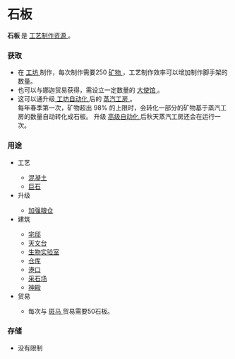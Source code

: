 # 石板
<p>
	<strong>
		石板
	</strong>
	是
	<a href="?file=003-资源大全/005-资源介绍#工艺制作资源">
		工艺制作资源
	</a>
	。
</p>

### 获取
<ul>
	<li>
		在
		<a href="?file=001-猫咪百科/04-工坊/02-工艺">
			工坊
		</a>
		制作，每次制作需要250
		<a href="?file=003-资源大全/03-矿物">
			矿物
		</a>，工艺制作效率可以增加制作脚手架的数量。
	</li>
	<li>
		也可以与娜迦贸易获得，需设立一定数量的
		<a href="?file=001-猫咪百科/05-贸易#大使馆">
			大使馆
		</a>。
	</li>
	<li>
		这可以通升级<a href="?file=001-猫咪百科/04-工坊/01-升级#工坊自动化">
			工坊自动化
		</a>后的
		<a href="?file=001-猫咪百科/01-建筑物/06-工业建筑#蒸汽工房">
			蒸汽工房
		</a>。
		<br>每年春季第一次，矿物超出 98% 的上限时，会转化一部分的矿物基于蒸汽工房的数量自动转化成石板。
		升级
		<a href="?file=001-猫咪百科/04-工坊/01-升级#加强仓库">
			高级自动化
		</a>后秋天蒸汽工房还会在运行一次。
	</li>
</ul>

### 用途
<ul>
	<li>
		工艺
	</li>
	<ul>
		<li>
			<a href="?file=003-资源大全/29-混凝土">
				混凝土
			</a>
		</li>
		<li>
			<a href="?file=003-资源大全/38-巨石">
				巨石
			</a>
		</li>
	</ul>
	<li>
		升级
	</li>
	<ul>
		<li>
			<a href="?file=001-猫咪百科/04-工坊/01-升级#加强粮仓">
				加强粮仓
			</a>
		</li>
	</ul>
	<li>
		建筑
	</li>
	<ul>
		<li>
			<a href="?file=001-猫咪百科/01-建筑物/02-猫口建筑#宅邸">
				宅邸
			</a>
		</li>
		<li>
			<a href="?file=001-猫咪百科/01-建筑物/03-科技建筑#天文台">
				天文台
			</a>
		</li>
		<li>
			<a href="?file=001-猫咪百科/01-建筑物/03-科技建筑#生物实验室">
				生物实验室
			</a>
		</li>
		<li>
			<a href="?file=001-猫咪百科/01-建筑物/04-存储建筑#仓库">
				仓库
			</a>
		</li>
		<li>
			<a href="?file=001-猫咪百科/01-建筑物/04-存储建筑#港口">
				港口
			</a>
		</li>
		<li>
			<a href="?file=001-猫咪百科/01-建筑物/05-资源建筑#采石场">
				采石场
			</a>
		</li>
		<li>
			<a href="?file=001-猫咪百科/01-建筑物/07-文化建筑#神殿">
				神殿
			</a>
		</li>
	</ul>
	<li>
		贸易
	</li>
	<ul>
		<li>
			每次与
			<a href="?file=001-猫咪百科/05-贸易#斑马" target="_Blank">
				斑马
			</a>
			贸易需要50石板。
		</li>
	</ul>
</ul>


### 存储
<ul>
	<li>
		没有限制
	</li>
</ul>
